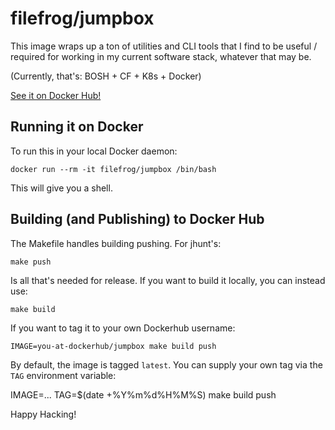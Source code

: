 filefrog/jumpbox
================

This image wraps up a ton of utilities and CLI tools that I find
to be useful / required for working in my current software stack,
whatever that may be.

(Currently, that's: BOSH + CF + K8s + Docker)

[See it on Docker Hub!][1]


Running it on Docker
--------------------

To run this in your local Docker daemon:

    docker run --rm -it filefrog/jumpbox /bin/bash

This will give you a shell.


Building (and Publishing) to Docker Hub
---------------------------------------

The Makefile handles building pushing.  For jhunt's:

    make push

Is all that's needed for release.  If you want to build it
locally, you can instead use:

    make build

If you want to tag it to your own Dockerhub username:

    IMAGE=you-at-dockerhub/jumpbox make build push

By default, the image is tagged `latest`.  You can supply your own
tag via the `TAG` environment variable:

   IMAGE=... TAG=$(date +%Y%m%d%H%M%S) make build push

Happy Hacking!


[1]: https://hub.docker.com/r/filefrog/jumpbox
